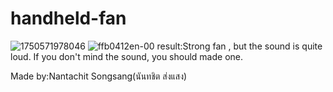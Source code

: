 # handheld-fan
![1750571978046](https://github.com/user-attachments/assets/d9e86019-10d2-4c76-8a12-e02eec3b5064)
![ffb0412en-00](https://github.com/user-attachments/assets/11aa6503-22f9-4156-abd3-189e46c377b0)
result:Strong fan , but the sound is quite loud. If you don't mind the sound, you should made one.

Made by:Nantachit Songsang(นันทชิต ส่งแสง)
